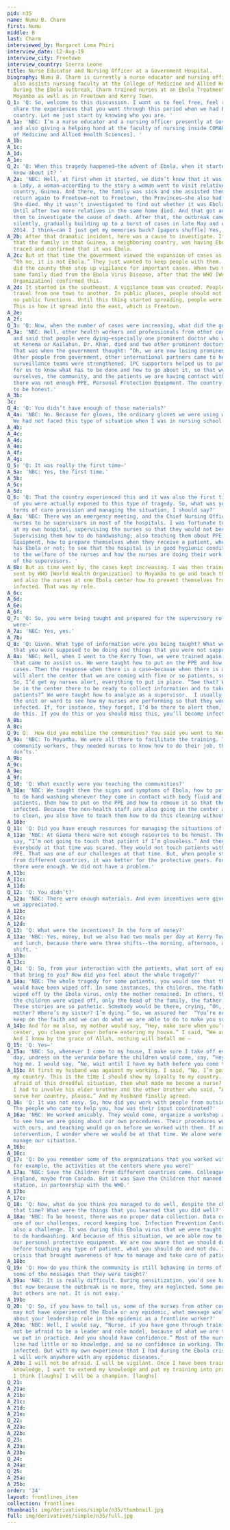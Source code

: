 ```yaml
---
pid: n35
name: Numu B. Charm
first: Numu
middle: B
last: Charm
interviewed_by: Margaret Loma Phiri
interview_date: 12-Aug-19
interview_city: Freetown
interview_country: Sierra Leone
title: Nurse Educator and Nursing Officer at a Government Hospital.
biography: Numu B. Charm is currently a nurse educator and nursing officer. Charm
  also assists nursing faculty at the College of Medicine and Allied Health Sciences.
  During the Ebola outbreak, Charm trained nurses at an Ebola Treatment Center in
  Moyamba as well as in Freetown and Kerry Town.
Q_1: 'Q: So, welcome to this discussion. I want us to feel free, feel relaxed, and
  share the experiences that you went through this period when we had Ebola in the
  country. Let me just start by knowing who you are. '
A_1a: 'NBC: I’m a nurse educator and a nursing officer presently at Government Hospital
  and also giving a helping hand at the faculty of nursing inside COMAHS [College
  of Medicine and Allied Health Sciences]. '
A_1b: 
A_1c: 
A_1d: 
A_1e: 
Q_2: 'Q: When this tragedy happened—the advent of Ebola, when it started—how did you
  know about it? '
A_2a: 'NBC: Well, at first when it started, we didn’t know that it was Ebola until
  a lady, a woman—according to the story a woman went to visit relatives in a neighboring
  country, Guinea. And there, the family was sick and she assisted them. Upon her
  return again to Freetown—not to Freetown, the Provinces—she also had an attack.
  She died. Why it wasn’t investigated to find out whether it was Ebola, who knows?
  Until after two more relatives in the same home died. And that got an alarm for
  them to investigate the cause of death. After that, the outbreak came slowly and
  silently, gradually building up to a burst of cases in late May and early June in
  2014. I think—can I just get my memories back? [papers shuffle] Yes, in 2014. '
A_2b: After that dramatic incident, here was a cause to investigate. It was revealed
  that the family in that Guinea, a neighboring country, was having Ebola. It was
  traced and confirmed that it was Ebola. 
A_2c: But at that time the government viewed the expansion of cases as political.
  “Oh no, it is not Ebola.” They just wanted to keep people with them. Not until April
  did the county then step up vigilance for important cases. When two members of that
  same family died from the Ebola Virus Disease, after that the WHO [World Health
  Organization] confirmed this.
A_2d: It started in the southeast. A vigilance team was created. People should not
  travel from one town to another. In public places, people should not be gathered,
  no public functions. Until this thing started spreading, people were still traveling.
  This is how it spread into the east, which is Freetown. 
A_2e: 
A_2f: 
Q_3: 'Q: Now, when the number of cases were increasing, what did the government do?'
A_3a: 'NBC: Well, other health workers and professionals from other countries came
  and said that people were dying—especially one prominent doctor who was attached
  at Kenema or Kailahun, Dr. Khan, died and two other prominent doctors again followed.
  That was when the government thought: “Oh, we are now losing prominent people.”
  Other people from government, other international partners came to help us. And
  surveillance teams were strengthened. IPC supporters helped us to put that in place
  for us to know what has to be done and how to go about it, so that we can protect
  ourselves, the community, and the patients we are having contact with. At first,
  there was not enough PPE, Personal Protection Equipment. The country was lacking,
  to be honest.'
A_3b: 
3c: 
Q_4: 'Q: You didn’t have enough of those materials?'
A_4a: 'NBC: No. Because for gloves, the ordinary gloves we were using were a problem.
  We had not faced this type of situation when I was in nursing school.'
A_4b: 
A_4c: 
A_4d: 
A_4e: 
A_4f: 
A_4g: 
Q_5: 'Q: It was really the first time—'
A_5a: 'NBC: Yes, the first time.'
A_5b: 
A_5c: 
A_5d: 
Q_6: 'Q: That the country experienced this and it was also the first time that most
  of you were actually exposed to this type of tragedy. So, what was your role in
  terms of care provision and managing the situation, I should say?'
A_6a: 'NBC: There was an emergency meeting, and the Chief Nursing Officers chose some
  nurses to be supervisors in most of the hospitals. I was fortunate to be a supervisor
  at my own hospital, supervising the nurses so that they would not become infected.
  Supervising them how to do handwashing; also teaching them about PPE, Personal Protection
  Equipment, how to prepare themselves when they receive a patient, whether that patient
  has Ebola or not; to see that the hospital is in good hygienic condition; to see
  to the welfare of the nurses and how the nurses are doing their work. I was one
  of the supervisors. '
A_6b: But as time went by, the cases kept increasing. I was then trained again and
  sent by WHO [World Health Organization] to Moyamba to go and teach the community
  and also the nurses at one Ebola center how to prevent themselves from becoming
  infected. That was my role.
A_6c: 
A_6d: 
A_6e: 
A_6f: 
Q_7: 'Q: So, you were being taught and prepared for the supervisory role that you
  were—'
A_7a: 'NBC: Yes, yes.'
A_7b: 
Q_8: 'Q: Given. What type of information were you being taught? What were the things
  that you were supposed to be doing and things that you were not supposed to be doing?'
A_8a: 'NBC: Well, when I went to the Kerry Town, we were trained again by the internationals
  that came to assist us. We were taught how to put on the PPE and how to surveil
  cases. Then the response when there is a case—because when there is a case, they
  will alert the center that we are coming with five or so patients, so be ready.
  So, I’d get my nurses alert, everything to put in place. “See that? What should
  be in the center there to be ready to collect information and to take care of the
  patients?” We were taught how to analyze as a supervisor.  I usually would go inside
  the unit or ward to see how my nurses are performing so that they would not become
  infected. If, for instance, they forgot, I’d be there to alert them, “No, don’t
  do this. If you do this or you should miss this, you’ll become infected.” '
A_8b: 
A_8c: 
Q_9: Q:  How did you mobilize the communities? You said you went to Kenema—
A_9a: 'NBC: To Moyamba. We were all there to facilitate the training. They needed
  community workers, they needed nurses to know how to do their job, their dos and
  don’ts.'
A_9b: 
A_9c: 
A_9e: 
A_9f: 
Q_10: 'Q: What exactly were you teaching the communities?'
A_10a: 'NBC: We taught them the signs and symptoms of Ebola, how to put on PPE, how
  to do hand washing whenever they come in contact with body fluid and vomit from
  patients, then how to put on the PPE and how to remove it so that they don’t become
  infected. Because the non-health staff are also going in the center and in the ward
  to clean, you also have to teach them how to do this cleaning without becoming infected.'
A_10b: 
Q_11: 'Q: Did you have enough resources for managing the situations of different cases?'
A_11a: 'NBC: At Giema there were not enough resources to be honest. The nurses would
  say, “I’m not going to touch that patient if I’m gloveless.” And then you’re nervous.
  Everybody at that time was scared. They would not touch patients without proper
  PPE. That was one of our challenges at that time. But, when people started donating
  from different countries, it was better for the protective gears. For Kerry Town
  there were enough. We did not have a problem.'
A_11b: 
A_11c: 
A_11d: 
Q_12: 'Q: You didn’t?'
A_12a: 'NBC: There were enough materials. And even incentives were given to us that
  we appreciated.'
A_12b: 
A_12c: 
A_12d: 
Q_13: 'Q: What were the incentives? In the form of money?'
A_13a: 'NBC: Yes, money, but we also had two meals per day at Kerry Town, breakfast
  and lunch, because there were three shifts--the morning, afternoon, and the night
  shift. '
A_13b: 
A_13c: 
Q_14: 'Q: So, from your interaction with the patients, what sort of experience did
  that bring to you? How did you feel about the whole tragedy?'
A_14a: 'NBC: The whole tragedy for some patients, you would see that the whole family
  would have been wiped off. In some instances, the children, the father had been
  wiped off by the Ebola virus, only the mother remained. In others, the mother and
  the children were wiped off, only the head of the family, the father, remained.
  These stories are so pathetic. Somebody would be there, crying, “Oh, where’s my
  mother? Where’s my sister? I’m dying.” So, we assured her  “You’re not dying. Just
  keep on the faith and we can do what we are able to do to make you survive.”'
A_14b: And for me also, my mother would say, “Hey, make sure when you’re from that
  center, you clean your gear before entering my house.” I said, “We are being taught.
  And I know by the grace of Allah, nothing will befall me —
Q_15: 'Q: Yes—'
A_15a: 'NBC: So, whenever I come to my house, I make sure I take off everything that
  day, undress on the veranda before the children would come, say, “Hey, Mommy,” and
  hug me. I would say, “No, wait until I have my bath before you come to me.” '
A_15b: At first my husband was against my working. I said, “No, I’m going to serve
  my country. This is the time I should show my loyalty to my country. If I become
  afraid of this dreadful situation, then what made me become a nurse? Please.” So,
  I had to involve his elder brother and the other brother who said, “Allow her to
  serve her country, please.” And my husband finally agreed.
Q_16: 'Q: It was not easy. So, how did you work with people from outside the country?
  The people who came to help you, how was their input coordinated?'
A_16a: 'NBC: We worked amicably. They would come, organize a workshop and training,
  to see how we are going about our own procedures. Their procedures would combine
  with ours, and teaching would go on before we worked with them. If not for the international
  intervention, I wonder where we would be at that time. We alone were not able to
  manage our situation.'
A_16b: 
A_16c: 
Q_17: 'Q: Do you remember some of the organizations that you worked with or that supported,
  for example, the activities at the centers where you were?'
A_17a: 'NBC: Save the Children from different countries came. Colleagues from America,
  England, maybe from Canada. But it was Save the Children that manned the Kerry Town
  station, in partnership with the WHO.'
A_17b: 
A_17c: 
Q_18: 'Q: Now, what do you think you managed to do well, despite the challenges during
  that time? What were the things that you learned that you did well?'
A_18a: 'NBC: To be honest, there was no proper data collection. Data collection remains
  one of our challenges, record keeping too. Infection Prevention Control is still
  also a challenge. It was during this Ebola virus that we were taught properly how
  to do handwashing. And because of this situation, we are able now to clean all of
  our personal protective equipment. We are now aware that we should dress properly
  before touching any type of patient, what you should do and not do. It was the Ebola
  crisis that brought awareness of how to manage and take care of patients properly. '
A_18b: 
Q_19: 'Q: How do you think the community is still behaving in terms of sticking to
  some of the messages that they were taught?'
A_19a: 'NBC: It is really difficult. During sensitization, you’d see handwashing stations.
  But now because the outbreak is no more, they are neglected. Some people are compliant.
  But others are not. It is not easy.'
A_19b: 
Q_20: 'Q: So, if you have to tell us, some of the nurses from other countries who
  may not have experienced the Ebola or any epidemic, what message would you share
  about your leadership role in the epidemic as a frontline worker?'
A_20a: 'NBC: Well, I would say, “Nurse, if you have gone through training, you should
  not be afraid to be a leader and role model, because of what we are taught and believe
  we put in practice. And you should have confidence.” Most of the nurses in the front
  line had little or no knowledge, and so no confidence in working. They got themselves
  infected. But with my own experience that I had during the Ebola crisis, I know
  I will work anywhere with any epidemic diseases.'
A_20b: I will not be afraid. I will be vigilant. Once I have been trained and I have
  knowledge, I want to extend my knowledge and put my training into practice. So,
  I think [laughs] I will be a champion. [laughs]
Q_21: 
A_21a: 
A_21b: 
A_21c: 
A_21d: 
A_21e: 
Q_22: 
A_22a: 
A_22b: 
Q_23: 
A_23a: 
A_23b: 
Q_24: 
A_24a: 
Q_25: 
A_25a: 
A_25b: 
order: '34'
layout: frontlines_item
collection: frontlines
thumbnail: img/derivatives/simple/n35/thumbnail.jpg
full: img/derivatives/simple/n35/full.jpg
---
```

